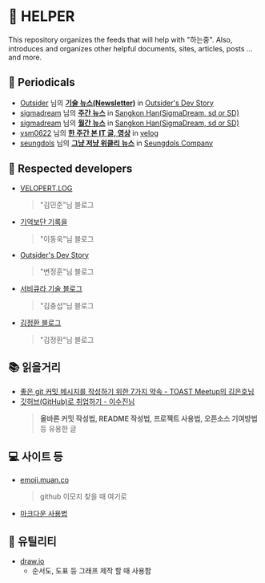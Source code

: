 # :star2: HELPER
This repository organizes the feeds that will help with "하는중". Also, introduces and organizes other helpful documents, sites, articles, posts ... and more.

## :newspaper: Periodicals
- [Outsider] 님의 __[기술 뉴스(Newsletter)](https://blog.outsider.ne.kr/category/Newsletter)__ in [Outsider's Dev Story](https://blog.outsider.ne.kr/)
- [sigmadream] 님의 __[주간 뉴스](https://www.sangkon.com/tag/weekly/)__ in [Sangkon Han(SigmaDream, sd or SD)](https://www.sangkon.com/)
- [sigmadream] 님의 __[월간 뉴스](https://www.sangkon.com/tag/monthly/)__ in [Sangkon Han(SigmaDream, sd or SD)](https://www.sangkon.com/)
- [ysm0622] 님의 __[한 주간 본 IT 글, 영상](https://velog.io/@chris/series/-%ED%95%9C-%EC%A3%BC%EA%B0%84-%EB%B3%B8-IT-%EA%B8%80-%EC%98%81%EC%83%81)__ in [velog](https://velog.io/)
- [seungdols] 님의 __[그냥 저냥 위클리 뉴스](https://seungdols.tistory.com/category/%EC%8A%B9%EB%8F%8C%20%EC%93%B0%EB%8B%A4)__ in [Seungdols Company](https://seungdols.tistory.com/)

[Outsider]: (https://github.com/outsideris)
[ysm0622]: (https://github.com/ysm0622/)
[sigmadream]: (https://github.com/sigmadream)
[seungdols]: (https://github.com/seungdols)

## :star2: Respected developers
- [VELOPERT.LOG](https://velopert.com/about)
	> "김민준"님 블로그
- [기억보단 기록을](https://jojoldu.tistory.com/)
	> "이동욱"님 블로그
- [Outsider's Dev Story](https://blog.outsider.ne.kr)
	> "변정훈"님 블로그
- [서비큐라 기술 블로그](https://subicura.com/)
	> "김충섭"님 블로그
- [김정환 블로그](http://jeonghwan-kim.github.io/)
	> "김정환"님 블로그

## :books: 읽을거리
- [좋은 git 커밋 메시지를 작성하기 위한 7가지 약속 - TOAST Meetup의 김은호님](https://meetup.toast.com/posts/106)
- [깃허브(GitHub)로 취업하기 - 이수진님](https://sujinlee.me/professional-github/)
	> **올바른 커밋 작성법, README 작성법, 프로젝트 사용법, 오픈소스 기여방법** 등 유용한 글

## :computer: 사이트 등
- [emoji.muan.co](https://emoji.muan.co)
	> github 이모지 찾을 때 여기로
- [마크다운 사용법](https://bin-e.tistory.com/27)

## :link: 유틸리티
- [draw.io](https://www.draw.io/)
    - 순서도, 도표 등 그래프 제작 할 때 사용함

